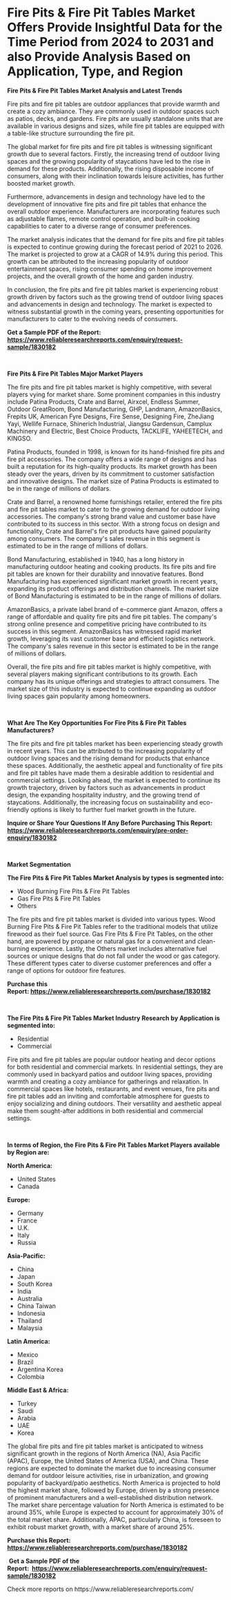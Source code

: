 <p><h1>Fire Pits & Fire Pit Tables Market Offers Provide Insightful Data for the Time Period from 2024 to 2031 and also Provide Analysis Based on Application, Type, and Region</h1></p><p><strong>Fire Pits & Fire Pit Tables Market Analysis and Latest Trends</strong></p>
<p><p>Fire pits and fire pit tables are outdoor appliances that provide warmth and create a cozy ambiance. They are commonly used in outdoor spaces such as patios, decks, and gardens. Fire pits are usually standalone units that are available in various designs and sizes, while fire pit tables are equipped with a table-like structure surrounding the fire pit.</p><p>The global market for fire pits and fire pit tables is witnessing significant growth due to several factors. Firstly, the increasing trend of outdoor living spaces and the growing popularity of staycations have led to the rise in demand for these products. Additionally, the rising disposable income of consumers, along with their inclination towards leisure activities, has further boosted market growth.</p><p>Furthermore, advancements in design and technology have led to the development of innovative fire pits and fire pit tables that enhance the overall outdoor experience. Manufacturers are incorporating features such as adjustable flames, remote control operation, and built-in cooking capabilities to cater to a diverse range of consumer preferences.</p><p>The market analysis indicates that the demand for fire pits and fire pit tables is expected to continue growing during the forecast period of 2021 to 2026. The market is projected to grow at a CAGR of 14.9% during this period. This growth can be attributed to the increasing popularity of outdoor entertainment spaces, rising consumer spending on home improvement projects, and the overall growth of the home and garden industry.</p><p>In conclusion, the fire pits and fire pit tables market is experiencing robust growth driven by factors such as the growing trend of outdoor living spaces and advancements in design and technology. The market is expected to witness substantial growth in the coming years, presenting opportunities for manufacturers to cater to the evolving needs of consumers.</p></p>
<p><strong>Get a Sample PDF of the Report:&nbsp; <a href="https://www.reliableresearchreports.com/enquiry/request-sample/1830182">https://www.reliableresearchreports.com/enquiry/request-sample/1830182</a></strong></p>
<p>&nbsp;</p>
<p><strong>Fire Pits & Fire Pit Tables Major Market Players</strong></p>
<p><p>The fire pits and fire pit tables market is highly competitive, with several players vying for market share. Some prominent companies in this industry include Patina Products, Crate and Barrel, Airxcel, Endless Summer, Outdoor GreatRoom, Bond Manufacturing, GHP, Landmann, AmazonBasics, Frepits UK, American Fyre Designs, Fire Sense, Designing Fire, ZheJiang Yayi, Wellife Furnace, Shinerich Industrial, Jiangsu Gardensun, Camplux Machinery and Electric, Best Choice Products, TACKLIFE, YAHEETECH, and KINGSO.</p><p>Patina Products, founded in 1998, is known for its hand-finished fire pits and fire pit accessories. The company offers a wide range of designs and has built a reputation for its high-quality products. Its market growth has been steady over the years, driven by its commitment to customer satisfaction and innovative designs. The market size of Patina Products is estimated to be in the range of millions of dollars.</p><p>Crate and Barrel, a renowned home furnishings retailer, entered the fire pits and fire pit tables market to cater to the growing demand for outdoor living accessories. The company's strong brand value and customer base have contributed to its success in this sector. With a strong focus on design and functionality, Crate and Barrel's fire pit products have gained popularity among consumers. The company's sales revenue in this segment is estimated to be in the range of millions of dollars.</p><p>Bond Manufacturing, established in 1940, has a long history in manufacturing outdoor heating and cooking products. Its fire pits and fire pit tables are known for their durability and innovative features. Bond Manufacturing has experienced significant market growth in recent years, expanding its product offerings and distribution channels. The market size of Bond Manufacturing is estimated to be in the range of millions of dollars.</p><p>AmazonBasics, a private label brand of e-commerce giant Amazon, offers a range of affordable and quality fire pits and fire pit tables. The company's strong online presence and competitive pricing have contributed to its success in this segment. AmazonBasics has witnessed rapid market growth, leveraging its vast customer base and efficient logistics network. The company's sales revenue in this sector is estimated to be in the range of millions of dollars.</p><p>Overall, the fire pits and fire pit tables market is highly competitive, with several players making significant contributions to its growth. Each company has its unique offerings and strategies to attract consumers. The market size of this industry is expected to continue expanding as outdoor living spaces gain popularity among homeowners.</p></p>
<p>&nbsp;</p>
<p><strong>What Are The Key Opportunities For Fire Pits & Fire Pit Tables Manufacturers?</strong></p>
<p><p>The fire pits and fire pit tables market has been experiencing steady growth in recent years. This can be attributed to the increasing popularity of outdoor living spaces and the rising demand for products that enhance these spaces. Additionally, the aesthetic appeal and functionality of fire pits and fire pit tables have made them a desirable addition to residential and commercial settings. Looking ahead, the market is expected to continue its growth trajectory, driven by factors such as advancements in product design, the expanding hospitality industry, and the growing trend of staycations. Additionally, the increasing focus on sustainability and eco-friendly options is likely to further fuel market growth in the future.</p></p>
<p><strong>Inquire or Share Your Questions If Any Before Purchasing This Report: <a href="https://www.reliableresearchreports.com/enquiry/pre-order-enquiry/1830182">https://www.reliableresearchreports.com/enquiry/pre-order-enquiry/1830182</a></strong></p>
<p>&nbsp;</p>
<p><strong>Market Segmentation</strong></p>
<p><strong>The Fire Pits & Fire Pit Tables Market Analysis by types is segmented into:</strong></p>
<p><ul><li>Wood Burning Fire Pits & Fire Pit Tables</li><li>Gas Fire Pits & Fire Pit Tables</li><li>Others</li></ul></p>
<p><p>The fire pits and fire pit tables market is divided into various types. Wood Burning Fire Pits & Fire Pit Tables refer to the traditional models that utilize firewood as their fuel source. Gas Fire Pits & Fire Pit Tables, on the other hand, are powered by propane or natural gas for a convenient and clean-burning experience. Lastly, the Others market includes alternative fuel sources or unique designs that do not fall under the wood or gas category. These different types cater to diverse customer preferences and offer a range of options for outdoor fire features.</p></p>
<p><strong>Purchase this Report:&nbsp;<a href="https://www.reliableresearchreports.com/purchase/1830182">https://www.reliableresearchreports.com/purchase/1830182</a></strong></p>
<p>&nbsp;</p>
<p><strong>The Fire Pits & Fire Pit Tables Market Industry Research by Application is segmented into:</strong></p>
<p><ul><li>Residential</li><li>Commercial</li></ul></p>
<p><p>Fire pits and fire pit tables are popular outdoor heating and decor options for both residential and commercial markets. In residential settings, they are commonly used in backyard patios and outdoor living spaces, providing warmth and creating a cozy ambiance for gatherings and relaxation. In commercial spaces like hotels, restaurants, and event venues, fire pits and fire pit tables add an inviting and comfortable atmosphere for guests to enjoy socializing and dining outdoors. Their versatility and aesthetic appeal make them sought-after additions in both residential and commercial settings.</p></p>
<p>&nbsp;</p>
<p><strong>In terms of Region, the Fire Pits & Fire Pit Tables Market Players available by Region are:</strong></p>
<p>
    <p> <strong> North America: </strong>
        <ul>
            <li>United States</li>
            <li>Canada</li>
        </ul>
        </p> 
    <p> <strong> Europe: </strong>
        <ul>
            <li>Germany</li>
            <li>France</li>
            <li>U.K.</li>
            <li>Italy</li>
            <li>Russia</li>
        </ul>
        </p> 
    <p> <strong> Asia-Pacific: </strong>
        <ul>
            <li>China</li>
            <li>Japan</li>
            <li>South Korea</li>
            <li>India</li>
            <li>Australia</li>
            <li>China Taiwan</li>
            <li>Indonesia</li>
            <li>Thailand</li>
            <li>Malaysia</li>
        </ul>
        </p> 
    <p> <strong> Latin America: </strong>
        <ul>
            <li>Mexico</li>
            <li>Brazil</li>
            <li>Argentina Korea</li>
            <li>Colombia</li>
        </ul>
        </p> 
    <p> <strong> Middle East & Africa: </strong>
        <ul>
            <li>Turkey</li>
            <li>Saudi</li>
            <li>Arabia</li>
            <li>UAE</li>
            <li>Korea</li>
        </ul>
    </p>
    </p>
<p><p>The global fire pits and fire pit tables market is anticipated to witness significant growth in the regions of North America (NA), Asia Pacific (APAC), Europe, the United States of America (USA), and China. These regions are expected to dominate the market due to increasing consumer demand for outdoor leisure activities, rise in urbanization, and growing popularity of backyard/patio aesthetics. North America is projected to hold the highest market share, followed by Europe, driven by a strong presence of prominent manufacturers and a well-established distribution network. The market share percentage valuation for North America is estimated to be around 35%, while Europe is expected to account for approximately 30% of the total market share. Additionally, APAC, particularly China, is foreseen to exhibit robust market growth, with a market share of around 25%.</p></p>
<p><strong>Purchase this Report: <a href="https://www.reliableresearchreports.com/purchase/1830182">https://www.reliableresearchreports.com/purchase/1830182</a></strong></p>
<p>&nbsp;<strong>Get a Sample PDF of the Report:&nbsp;&nbsp;<a href="https://www.reliableresearchreports.com/enquiry/request-sample/1830182">https://www.reliableresearchreports.com/enquiry/request-sample/1830182</a></strong></p>
<p><strong></strong></p>
<p>Check more reports on https://www.reliableresearchreports.com/</p>